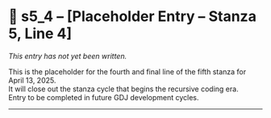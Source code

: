 <!-- Save to: shagi_archives/gdj_25/s04/s13/s5_4_placeholder.md -->

# 📜 s5_4 – [Placeholder Entry – Stanza 5, Line 4]  
*This entry has not yet been written.*  

This is the placeholder for the fourth and final line of the fifth stanza for April 13, 2025.  
It will close out the stanza cycle that begins the recursive coding era.  
Entry to be completed in future GDJ development cycles.

---
